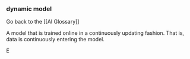 ### dynamic model

Go back to the [[AI Glossary]]


A model that is trained online in a continuously updating fashion. That is, data is continuously entering the model.

E

